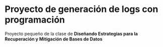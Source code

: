 # Proyecto de generación de logs con programación

Proyecto pequeño de la clase de **Diseñando Estrategias para la Recuperación y Mitigación de Bases de Datos**